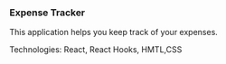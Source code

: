 ### Expense Tracker

This application helps you keep track of your expenses. 

Technologies: React, React Hooks, HMTL,CSS



